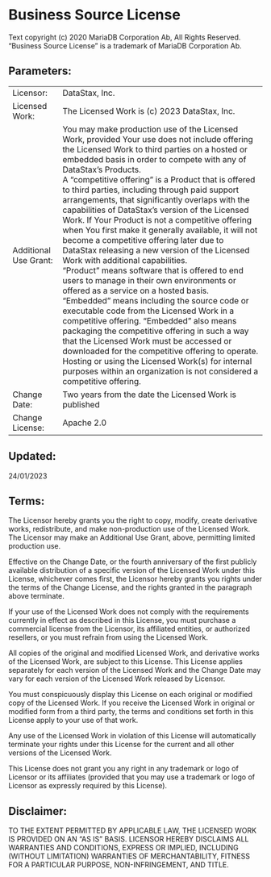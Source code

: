 # Business Source License

Text copyright (c) 2020 MariaDB Corporation Ab, All Rights Reserved. “Business Source License” is a trademark of MariaDB Corporation Ab.

## Parameters:
|  |  |
| --- | --- |
| Licensor: | DataStax, Inc. |
| Licensed Work: | The Licensed Work is (c) 2023 DataStax, Inc. |
| Additional Use Grant: | You may make production use of the Licensed Work, provided Your use does not include offering the Licensed Work to third parties on a hosted or embedded basis in order to compete with any of DataStax’s Products.<br>A “competitive offering” is a Product that is offered to third parties, including through paid support arrangements, that significantly overlaps with the capabilities of DataStax’s version of the Licensed Work. If Your Product is not a competitive offering when You first make it generally available, it will not become a competitive offering later due to DataStax releasing a new version of the Licensed Work with additional capabilities.<br>“Product” means software that is offered to end users to manage in their own environments or offered as a service on a hosted basis.<br>“Embedded” means including the source code or executable code from the Licensed Work in a competitive offering. “Embedded” also means packaging the competitive offering in such a way that the Licensed Work must be accessed or downloaded for the competitive offering to operate.<br>Hosting or using the Licensed Work(s) for internal purposes within an organization is not considered a competitive offering. |
| Change Date: | Two years from the date the Licensed Work is published |
| Change License: | Apache 2.0 |
## Updated: 
24/01/2023

## Terms:

The Licensor hereby grants you the right to copy, modify, create derivative works, redistribute, and make non-production use of the Licensed Work. The Licensor may make an Additional Use Grant, above, permitting limited production use.

Effective on the Change Date, or the fourth anniversary of the first publicly available distribution of a specific version of the Licensed Work under this License, whichever comes first, the Licensor hereby grants you rights under the terms of the Change License, and the rights granted in the paragraph above terminate.

If your use of the Licensed Work does not comply with the requirements currently in effect as described in this License, you must purchase a commercial license from the Licensor, its affiliated entities, or authorized resellers, or you must refrain from using the Licensed Work.

All copies of the original and modified Licensed Work, and derivative works of the Licensed Work, are subject to this License. This License applies separately for each version of the Licensed Work and the Change Date may vary for each version of the Licensed Work released by Licensor.

You must conspicuously display this License on each original or modified copy of the Licensed Work. If you receive the Licensed Work in original or modified form from a third party, the terms and conditions set forth in this License apply to your use of that work.

Any use of the Licensed Work in violation of this License will automatically terminate your rights under this License for the current and all other versions of the Licensed Work.

This License does not grant you any right in any trademark or logo of Licensor or its affiliates (provided that you may use a trademark or logo of Licensor as expressly required by this License).

## Disclaimer:

TO THE EXTENT PERMITTED BY APPLICABLE LAW, THE LICENSED WORK IS PROVIDED ON AN “AS IS” BASIS. LICENSOR HEREBY DISCLAIMS ALL WARRANTIES AND CONDITIONS, EXPRESS OR IMPLIED, INCLUDING (WITHOUT LIMITATION) WARRANTIES OF MERCHANTABILITY, FITNESS FOR A PARTICULAR PURPOSE, NON-INFRINGEMENT, AND TITLE.
